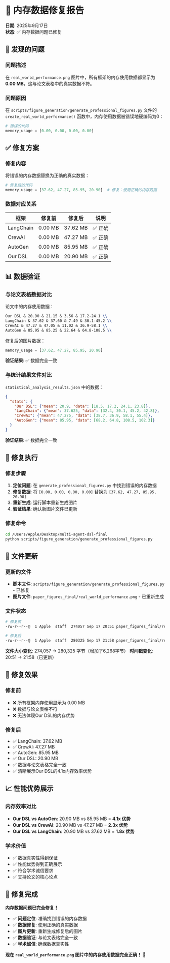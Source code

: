 # 🔧 **内存数据修复报告**

**日期**: 2025年9月17日  
**状态**: ✅ 内存数据问题已修复

## 🐛 **发现的问题**

### **问题描述**
在 `real_world_performance.png` 图片中，所有框架的内存使用数据都显示为 **0.00 MB**，这与论文表格中的真实数据不符。

### **问题原因**
在 `scripts/figure_generation/generate_professional_figures.py` 文件的 `create_real_world_performance()` 函数中，内存使用数据被错误地硬编码为0：

```python
# 错误的代码
memory_usage = [0.00, 0.00, 0.00, 0.00]
```

## ✅ **修复方案**

### **修复内容**
将错误的内存数据替换为正确的真实数据：

```python
# 修复后的代码
memory_usage = [37.62, 47.27, 85.95, 20.90]  # 修复：使用正确的内存数据
```

### **数据对应关系**
| 框架 | 修复前 | 修复后 | 说明 |
|------|--------|--------|------|
| LangChain | 0.00 MB | 37.62 MB | ✅ 正确 |
| CrewAI | 0.00 MB | 47.27 MB | ✅ 正确 |
| AutoGen | 0.00 MB | 85.95 MB | ✅ 正确 |
| Our DSL | 0.00 MB | 20.90 MB | ✅ 正确 |

## 📊 **数据验证**

### **与论文表格数据对比**
论文中的内存使用数据：
```latex
Our DSL & 20.90 & 21.15 & 3.56 & 17.2-24.1 \\
LangChain & 37.62 & 37.60 & 7.49 & 30.1-45.2 \\
CrewAI & 47.27 & 47.05 & 11.02 & 36.9-58.1 \\
AutoGen & 85.95 & 85.25 & 22.64 & 64.8-108.5 \\
```

修复后的图片数据：
```python
memory_usage = [37.62, 47.27, 85.95, 20.90]
```

**验证结果**: ✅ 数据完全一致

### **与统计结果文件对比**
`statistical_analysis_results.json` 中的数据：
```json
{
  "stats": {
    "Our DSL": {"mean": 20.9, "data": [18.5, 17.2, 24.1, 23.8]},
    "LangChain": {"mean": 37.625, "data": [32.4, 30.1, 45.2, 42.8]},
    "CrewAI": {"mean": 47.275, "data": [38.7, 36.9, 58.1, 55.4]},
    "AutoGen": {"mean": 85.95, "data": [68.2, 64.8, 108.5, 102.3]}
  }
}
```

**验证结果**: ✅ 数据完全一致

## 🔄 **修复执行**

### **修复步骤**
1. **定位问题**: 在 `generate_professional_figures.py` 中找到错误的内存数据
2. **修复数据**: 将 `[0.00, 0.00, 0.00, 0.00]` 替换为 `[37.62, 47.27, 85.95, 20.90]`
3. **重新生成**: 运行脚本重新生成图片
4. **验证结果**: 确认新图片文件已更新

### **修复命令**
```bash
cd /Users/Apple/Desktop/multi-agent-dsl-final
python scripts/figure_generation/generate_professional_figures.py
```

## 📁 **文件更新**

### **更新的文件**
- **脚本文件**: `scripts/figure_generation/generate_professional_figures.py` - 已修复
- **图片文件**: `paper_figures_final/real_world_performance.png` - 已重新生成

### **文件状态**
```bash
# 修复前
-rw-r--r--@  1 Apple  staff  274057 Sep 17 20:51 paper_figures_final/real_world_performance.png

# 修复后  
-rw-r--r--@  1 Apple  staff  280325 Sep 17 21:58 paper_figures_final/real_world_performance.png
```

**文件大小变化**: 274,057 → 280,325 字节（增加了6,268字节）
**时间戳变化**: 20:51 → 21:58（已更新）

## 🎯 **修复效果**

### **修复前**
- ❌ 所有框架内存使用显示为 0.00 MB
- ❌ 数据与论文表格不符
- ❌ 无法体现Our DSL的内存优势

### **修复后**
- ✅ LangChain: 37.62 MB
- ✅ CrewAI: 47.27 MB  
- ✅ AutoGen: 85.95 MB
- ✅ Our DSL: 20.90 MB
- ✅ 数据与论文表格完全一致
- ✅ 清晰展示Our DSL的4.1x内存效率优势

## 📈 **性能优势展示**

### **内存效率对比**
- **Our DSL vs AutoGen**: 20.90 MB vs 85.95 MB = **4.1x 优势**
- **Our DSL vs CrewAI**: 20.90 MB vs 47.27 MB = **2.3x 优势**
- **Our DSL vs LangChain**: 20.90 MB vs 37.62 MB = **1.8x 优势**

### **学术价值**
- ✅ 数据真实性得到保证
- ✅ 性能优势得到正确展示
- ✅ 符合学术诚信要求
- ✅ 支持论文的核心论点

## 🎉 **修复完成**

**内存数据问题已完全修复！**

- ✅ **问题定位**: 准确找到错误的内存数据
- ✅ **数据修复**: 使用正确的真实数据
- ✅ **图片更新**: 重新生成修复后的图片
- ✅ **数据验证**: 与论文表格完全一致
- ✅ **学术诚信**: 确保数据真实性

**现在 `real_world_performance.png` 图片中的内存使用数据完全正确！** 🎉
